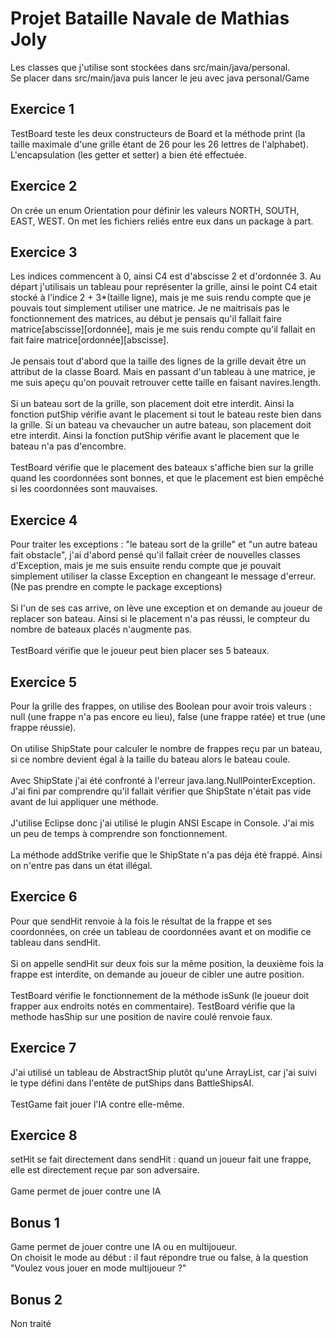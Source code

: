 
Projet Bataille Navale de Mathias Joly
==
Les classes que j'utilise sont stockées dans src/main/java/personal.
<br/>
Se placer dans src/main/java puis lancer le jeu avec java personal/Game

Exercice 1
-
TestBoard teste les deux constructeurs de Board et la méthode print (la taille maximale d'une grille étant de 26 pour les 26 lettres de l'alphabet).
L'encapsulation (les getter et setter) a bien été effectuée.

Exercice 2
-
On crée un enum Orientation pour définir les valeurs NORTH, SOUTH, EAST, WEST.
On met les fichiers reliés entre eux dans un package à part.

Exercice 3
-
Les indices commencent à 0, ainsi C4 est d'abscisse 2 et d'ordonnée 3.
Au départ j'utilisais un tableau pour représenter la grille,
ainsi le point C4 etait stocké à l'indice 2 + 3*(taille ligne),
mais je me suis rendu compte que je pouvais tout simplement utiliser une matrice.
Je ne maitrisais pas le fonctionnement des matrices,
au début je pensais qu'il fallait faire matrice[abscisse][ordonnée],
mais je me suis rendu compte qu'il fallait en fait faire matrice[ordonnée][abscisse].
<br/>
<br/>
Je pensais tout d'abord que la taille des lignes de la grille devait être un attribut de la classe Board.
Mais en passant d'un tableau à une matrice, je me suis apeçu qu'on pouvait retrouver cette taille en faisant navires.length.
<br/>
<br/>
Si un bateau sort de la grille, son placement doit etre interdit.
Ainsi la fonction putShip vérifie avant le placement si tout le bateau reste bien dans la grille.
Si un bateau va chevaucher un autre bateau, son placement doit etre interdit.
Ainsi la fonction putShip vérifie avant le placement que le bateau n'a pas d'encombre.
<br/>
<br/>
TestBoard vérifie que le placement des bateaux s'affiche bien sur la grille quand les coordonnées sont bonnes,
et que le placement est bien empêché si les coordonnées sont mauvaises.

Exercice 4
-
Pour traiter les exceptions : "le bateau sort de la grille" et "un autre bateau fait obstacle",
j'ai d'abord pensé qu'il fallait créer de nouvelles classes d'Exception, 
mais je me suis ensuite rendu compte que je pouvait simplement utiliser la classe Exception en changeant le message d'erreur.
(Ne pas prendre en compte le package exceptions)
<br/>
<br/>
Si l'un de ses cas arrive, on lève une exception et on demande au joueur de replacer son bateau.
Ainsi si le placement n'a pas réussi, le compteur du nombre de bateaux placés n'augmente pas.
<br/>
<br/>
TestBoard vérifie que le joueur peut bien placer ses 5 bateaux.

Exercice 5
-
Pour la grille des frappes, 
on utilise des Boolean pour avoir trois valeurs :
null (une frappe n'a pas encore eu lieu),
false (une frappe ratée) et true (une frappe réussie).
<br/>
<br/>
On utilise ShipState pour calculer le nombre de frappes reçu par un bateau,
si ce nombre devient égal à la taille du bateau alors le bateau coule.
<br/>
<br/>
Avec ShipState j'ai été confronté à l'erreur java.lang.NullPointerException.
J'ai fini par comprendre qu'il fallait vérifier que ShipState n'était pas vide avant de lui appliquer une méthode.
<br/>
<br/>
J'utilise Eclipse donc j'ai utilisé le plugin ANSI Escape in Console.
J'ai mis un peu de temps à comprendre son fonctionnement.
<br/>
<br/>
La méthode addStrike verifie que le ShipState n'a pas déja été frappé.
Ainsi on n'entre pas dans un état illégal.

Exercice 6
-
Pour que sendHit renvoie à la fois le résultat de la frappe et ses coordonnées,
on crée un tableau de coordonnées avant et on modifie ce tableau dans sendHit.
<br/>
<br/>
Si on appelle sendHit sur deux fois sur la même position,
la deuxième fois la frappe est interdite,
on demande au joueur de cibler une autre position.
<br/>
<br/>
TestBoard vérifie le fonctionnement de la méthode isSunk (le joueur doit frapper aux endroits notés en commentaire).
TestBoard vérifie que la methode hasShip sur une position de navire coulé renvoie faux.

Exercice 7
-
J'ai utilisé un tableau de AbstractShip plutôt qu'une ArrayList,
car j'ai suivi le type défini dans l'entête de putShips dans BattleShipsAI. 
<br/>
<br/>
TestGame fait jouer l'IA contre elle-même.

Exercice 8
-
setHit se fait directement dans sendHit : quand un joueur fait une frappe, elle est directement reçue par son adversaire.
<br/>
<br/>
Game permet de jouer contre une IA

Bonus 1
-
Game permet de jouer contre une IA ou en multijoueur.
<br/>
On choisit le mode au début :
il faut répondre true ou false, à la question "Voulez vous jouer en mode multijoueur ?"

Bonus 2
-
Non traité


